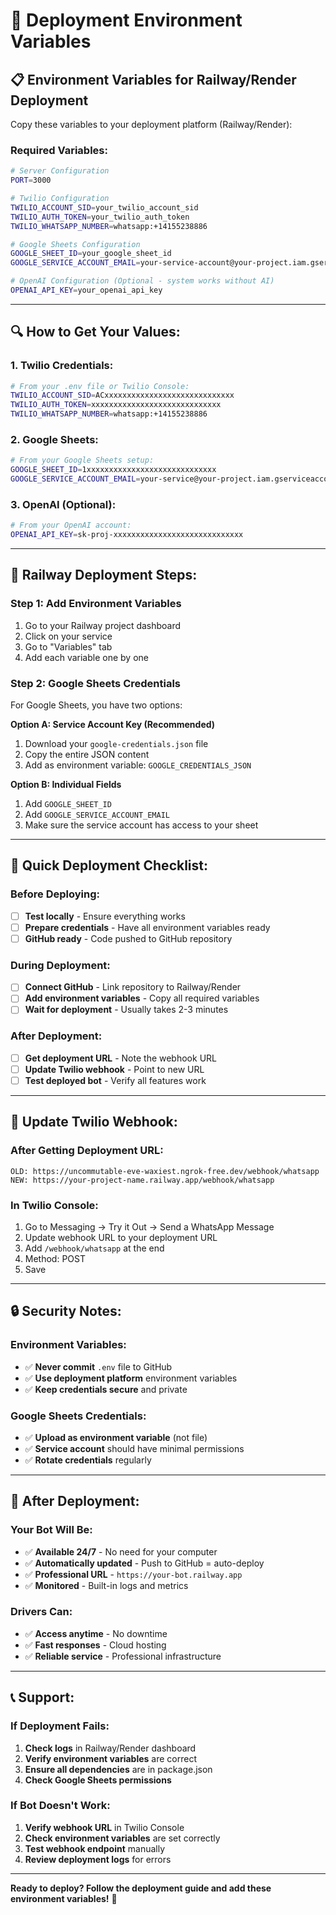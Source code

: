# 🔧 Deployment Environment Variables

## 📋 **Environment Variables for Railway/Render Deployment**

Copy these variables to your deployment platform (Railway/Render):

### **Required Variables:**

```bash
# Server Configuration
PORT=3000

# Twilio Configuration
TWILIO_ACCOUNT_SID=your_twilio_account_sid
TWILIO_AUTH_TOKEN=your_twilio_auth_token
TWILIO_WHATSAPP_NUMBER=whatsapp:+14155238886

# Google Sheets Configuration
GOOGLE_SHEET_ID=your_google_sheet_id
GOOGLE_SERVICE_ACCOUNT_EMAIL=your-service-account@your-project.iam.gserviceaccount.com

# OpenAI Configuration (Optional - system works without AI)
OPENAI_API_KEY=your_openai_api_key
```

---

## 🔍 **How to Get Your Values:**

### **1. Twilio Credentials:**
```bash
# From your .env file or Twilio Console:
TWILIO_ACCOUNT_SID=ACxxxxxxxxxxxxxxxxxxxxxxxxxxxxx
TWILIO_AUTH_TOKEN=xxxxxxxxxxxxxxxxxxxxxxxxxxxxx
TWILIO_WHATSAPP_NUMBER=whatsapp:+14155238886
```

### **2. Google Sheets:**
```bash
# From your Google Sheets setup:
GOOGLE_SHEET_ID=1xxxxxxxxxxxxxxxxxxxxxxxxxxxxx
GOOGLE_SERVICE_ACCOUNT_EMAIL=your-service@your-project.iam.gserviceaccount.com
```

### **3. OpenAI (Optional):**
```bash
# From your OpenAI account:
OPENAI_API_KEY=sk-proj-xxxxxxxxxxxxxxxxxxxxxxxxxxxxx
```

---

## 🚀 **Railway Deployment Steps:**

### **Step 1: Add Environment Variables**
1. Go to your Railway project dashboard
2. Click on your service
3. Go to "Variables" tab
4. Add each variable one by one

### **Step 2: Google Sheets Credentials**
For Google Sheets, you have two options:

**Option A: Service Account Key (Recommended)**
1. Download your `google-credentials.json` file
2. Copy the entire JSON content
3. Add as environment variable: `GOOGLE_CREDENTIALS_JSON`

**Option B: Individual Fields**
1. Add `GOOGLE_SHEET_ID`
2. Add `GOOGLE_SERVICE_ACCOUNT_EMAIL`
3. Make sure the service account has access to your sheet

---

## 🎯 **Quick Deployment Checklist:**

### **Before Deploying:**
- [ ] **Test locally** - Ensure everything works
- [ ] **Prepare credentials** - Have all environment variables ready
- [ ] **GitHub ready** - Code pushed to GitHub repository

### **During Deployment:**
- [ ] **Connect GitHub** - Link repository to Railway/Render
- [ ] **Add environment variables** - Copy all required variables
- [ ] **Wait for deployment** - Usually takes 2-3 minutes

### **After Deployment:**
- [ ] **Get deployment URL** - Note the webhook URL
- [ ] **Update Twilio webhook** - Point to new URL
- [ ] **Test deployed bot** - Verify all features work

---

## 📱 **Update Twilio Webhook:**

### **After Getting Deployment URL:**
```
OLD: https://uncommutable-eve-waxiest.ngrok-free.dev/webhook/whatsapp
NEW: https://your-project-name.railway.app/webhook/whatsapp
```

### **In Twilio Console:**
1. Go to Messaging → Try it Out → Send a WhatsApp Message
2. Update webhook URL to your deployment URL
3. Add `/webhook/whatsapp` at the end
4. Method: POST
5. Save

---

## 🔒 **Security Notes:**

### **Environment Variables:**
- ✅ **Never commit** `.env` file to GitHub
- ✅ **Use deployment platform** environment variables
- ✅ **Keep credentials secure** and private

### **Google Sheets Credentials:**
- ✅ **Upload as environment variable** (not file)
- ✅ **Service account** should have minimal permissions
- ✅ **Rotate credentials** regularly

---

## 🎉 **After Deployment:**

### **Your Bot Will Be:**
- ✅ **Available 24/7** - No need for your computer
- ✅ **Automatically updated** - Push to GitHub = auto-deploy
- ✅ **Professional URL** - `https://your-bot.railway.app`
- ✅ **Monitored** - Built-in logs and metrics

### **Drivers Can:**
- ✅ **Access anytime** - No downtime
- ✅ **Fast responses** - Cloud hosting
- ✅ **Reliable service** - Professional infrastructure

---

## 📞 **Support:**

### **If Deployment Fails:**
1. **Check logs** in Railway/Render dashboard
2. **Verify environment variables** are correct
3. **Ensure all dependencies** are in package.json
4. **Check Google Sheets permissions**

### **If Bot Doesn't Work:**
1. **Verify webhook URL** in Twilio Console
2. **Check environment variables** are set correctly
3. **Test webhook endpoint** manually
4. **Review deployment logs** for errors

---

**Ready to deploy? Follow the deployment guide and add these environment variables!** 🚀
